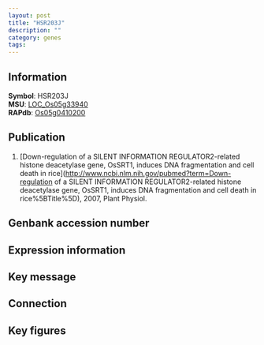 ```yaml
---
layout: post
title: "HSR203J"
description: ""
category: genes
tags: 
---
```


## Information
__Symbol__: HSR203J  
__MSU__: [LOC_Os05g33940](http://rice.plantbiology.msu.edu/cgi-bin/ORF_infopage.cgi?orf=LOC_Os05g33940)  
__RAPdb__: [Os05g0410200](http://rapdb.dna.affrc.go.jp/viewer/gbrowse_details/irgsp1?name=Os05g0410200)  

## Publication
1. [Down-regulation of a SILENT INFORMATION REGULATOR2-related histone deacetylase gene, OsSRT1, induces DNA fragmentation and cell death in rice](http://www.ncbi.nlm.nih.gov/pubmed?term=Down-regulation of a SILENT INFORMATION REGULATOR2-related histone deacetylase gene, OsSRT1, induces DNA fragmentation and cell death in rice%5BTitle%5D), 2007, Plant Physiol.

## Genbank accession number

## Expression information

## Key message

## Connection

## Key figures


